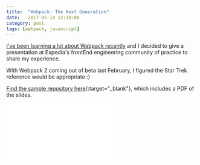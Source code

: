 ```yaml
---
title:  "Webpack: The Next Generation"
date:   2017-05-14 12:10:00
category: post
tags: [webpack, javascript]
---
```


[I've been learning a lot about Webpack recently][tags] and I decided to give a presentation at Expedia's frontEnd engineering community of practice to share my experience.

With Webpack 2 coming out of beta last February, I figured the Star Trek reference would be appropriate :)

[Find the sample repository here][sample]{:target="_blank"}, which includes a PDF of the slides.

<embed src="/assets/pdf/Webpack_TNG.pdf" />

[tags]: /tags/#webpack
[sample]: https://github.com/bambielli/webpack-example
